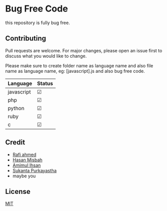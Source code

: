 # Bug Free Code
this repository is fully bug free.

## Contributing
Pull requests are welcome. For major changes, please open an issue first to discuss what you would like to change.

Please make sure to create folder name as language name and also file name as language name, eg: [javascript].js
and also bug free code.


| Language   | Status  |
|------------|---------|
| javascript | &#9745; |
| php        | &#9745; |
| python     | &#9745; |
| ruby       | &#9745; |
| c          | &#9745; |


## Credit
 - [Rafi ahmed](https://github.com/rafiahmedd)
 - [Hasan Misbah](https://github.com/hasanmisbah)
 - [Amimul Ihsan](https://github.com/aimahdi)
 - [Sukanta Purkayastha](https://github.com/sukanta7660)
 - maybe you

## License
[MIT](https://hasan.mit-license.org/)